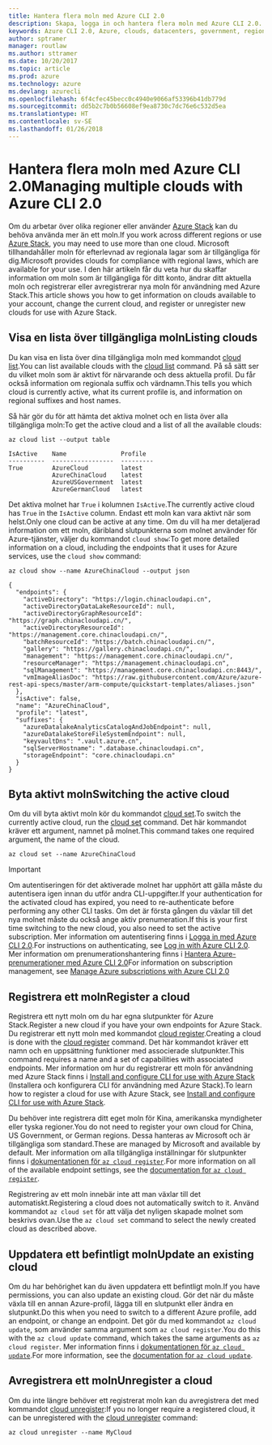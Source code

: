 ```yaml
---
title: Hantera flera moln med Azure CLI 2.0
description: Skapa, logga in och hantera flera moln med Azure CLI 2.0.
keywords: Azure CLI 2.0, Azure, clouds, datacenters, government, region, china, germany
author: sptramer
manager: routlaw
ms.author: sttramer
ms.date: 10/20/2017
ms.topic: article
ms.prod: azure
ms.technology: azure
ms.devlang: azurecli
ms.openlocfilehash: 6f4cfec45becc0c4940e9066af53396b41db779d
ms.sourcegitcommit: dd5b2c7b0b56608ef9ea8730c7dc76e6c532d5ea
ms.translationtype: HT
ms.contentlocale: sv-SE
ms.lasthandoff: 01/26/2018
---
```

# <a name="managing-multiple-clouds-with-azure-cli-20"></a><span data-ttu-id="6edad-104">Hantera flera moln med Azure CLI 2.0</span><span class="sxs-lookup"><span data-stu-id="6edad-104">Managing multiple clouds with Azure CLI 2.0</span></span>

<span data-ttu-id="6edad-105">Om du arbetar över olika regioner eller använder [Azure Stack](https://docs.microsoft.com/azure/azure-stack/user/) kan du behöva använda mer än ett moln.</span><span class="sxs-lookup"><span data-stu-id="6edad-105">If you work across different regions or use [Azure Stack](https://docs.microsoft.com/azure/azure-stack/user/), you may need to use more than one cloud.</span></span> <span data-ttu-id="6edad-106">Microsoft tillhandahåller moln för efterlevnad av regionala lagar som är tillgängliga för dig.</span><span class="sxs-lookup"><span data-stu-id="6edad-106">Microsoft provides clouds for compliance with regional laws, which are available for your use.</span></span> <span data-ttu-id="6edad-107">I den här artikeln får du veta hur du skaffar information om moln som är tillgängliga för ditt konto, ändrar ditt aktuella moln och registrerar eller avregistrerar nya moln för användning med Azure Stack.</span><span class="sxs-lookup"><span data-stu-id="6edad-107">This article shows you how to get information on clouds available to your account, change the current cloud, and register or unregister new clouds for use with Azure Stack.</span></span>

## <a name="listing-clouds"></a><span data-ttu-id="6edad-108">Visa en lista över tillgängliga moln</span><span class="sxs-lookup"><span data-stu-id="6edad-108">Listing clouds</span></span>

<span data-ttu-id="6edad-109">Du kan visa en lista över dina tillgängliga moln med kommandot [cloud list](/cli/azure/cloud#list).</span><span class="sxs-lookup"><span data-stu-id="6edad-109">You can list available clouds with the [cloud list](/cli/azure/cloud#list) command.</span></span> <span data-ttu-id="6edad-110">På så sätt ser du vilket moln som är aktivt för närvarande och dess aktuella profil. Du får också information om regionala suffix och värdnamn.</span><span class="sxs-lookup"><span data-stu-id="6edad-110">This tells you which cloud is currently active, what its current profile is, and information on regional suffixes and host names.</span></span>

<span data-ttu-id="6edad-111">Så här gör du för att hämta det aktiva molnet och en lista över alla tillgängliga moln:</span><span class="sxs-lookup"><span data-stu-id="6edad-111">To get the active cloud and a list of all the available clouds:</span></span>

```azurecli
az cloud list --output table
```

```output
IsActive    Name               Profile
----------  -----------------  ---------
True        AzureCloud         latest
            AzureChinaCloud    latest
            AzureUSGovernment  latest
            AzureGermanCloud   latest
```

<span data-ttu-id="6edad-112">Det aktiva molnet har `True` i kolumnen `IsActive`.</span><span class="sxs-lookup"><span data-stu-id="6edad-112">The currently active cloud has `True` in the `IsActive` column.</span></span> <span data-ttu-id="6edad-113">Endast ett moln kan vara aktivt när som helst.</span><span class="sxs-lookup"><span data-stu-id="6edad-113">Only one cloud can be active at any time.</span></span> <span data-ttu-id="6edad-114">Om du vill ha mer detaljerad information om ett moln, däribland slutpunkterna som molnet använder för Azure-tjänster, väljer du kommandot `cloud show`:</span><span class="sxs-lookup"><span data-stu-id="6edad-114">To get more detailed information on a cloud, including the endpoints that it uses for Azure services, use the `cloud show` command:</span></span>

```azurecli
az cloud show --name AzureChinaCloud --output json
```

```output
{
  "endpoints": {
    "activeDirectory": "https://login.chinacloudapi.cn",
    "activeDirectoryDataLakeResourceId": null,
    "activeDirectoryGraphResourceId": "https://graph.chinacloudapi.cn/",
    "activeDirectoryResourceId": "https://management.core.chinacloudapi.cn/",
    "batchResourceId": "https://batch.chinacloudapi.cn/",
    "gallery": "https://gallery.chinacloudapi.cn/",
    "management": "https://management.core.chinacloudapi.cn/",
    "resourceManager": "https://management.chinacloudapi.cn",
    "sqlManagement": "https://management.core.chinacloudapi.cn:8443/",
    "vmImageAliasDoc": "https://raw.githubusercontent.com/Azure/azure-rest-api-specs/master/arm-compute/quickstart-templates/aliases.json"
  },
  "isActive": false,
  "name": "AzureChinaCloud",
  "profile": "latest",
  "suffixes": {
    "azureDatalakeAnalyticsCatalogAndJobEndpoint": null,
    "azureDatalakeStoreFileSystemEndpoint": null,
    "keyvaultDns": ".vault.azure.cn",
    "sqlServerHostname": ".database.chinacloudapi.cn",
    "storageEndpoint": "core.chinacloudapi.cn"
  }
}
```

## <a name="switching-the-active-cloud"></a><span data-ttu-id="6edad-115">Byta aktivt moln</span><span class="sxs-lookup"><span data-stu-id="6edad-115">Switching the active cloud</span></span>

<span data-ttu-id="6edad-116">Om du vill byta aktivt moln kör du kommandot [cloud set](/cli/azure/cloud#set).</span><span class="sxs-lookup"><span data-stu-id="6edad-116">To switch the currently active cloud, run the [cloud set](/cli/azure/cloud#set) command.</span></span> <span data-ttu-id="6edad-117">Det här kommandot kräver ett argument, namnet på molnet.</span><span class="sxs-lookup"><span data-stu-id="6edad-117">This command takes one required argument, the name of the cloud.</span></span>

```azurecli
az cloud set --name AzureChinaCloud
```

> [!IMPORTANT]
> <span data-ttu-id="6edad-118">Om autentiseringen för det aktiverade molnet har upphört att gälla måste du autentisera igen innan du utför andra CLI-uppgifter.</span><span class="sxs-lookup"><span data-stu-id="6edad-118">If your authentication for the activated cloud has expired, you need to re-authenticate before performing any other CLI tasks.</span></span> <span data-ttu-id="6edad-119">Om det är första gången du växlar till det nya molnet måste du också ange aktiv prenumeration.</span><span class="sxs-lookup"><span data-stu-id="6edad-119">If this is your first time switching to the new cloud, you also need to set the active subscription.</span></span>
> <span data-ttu-id="6edad-120">Mer information om autentisering finns i [Logga in med Azure CLI 2.0](authenticate-azure-cli.md).</span><span class="sxs-lookup"><span data-stu-id="6edad-120">For instructions on authenticating, see [Log in with Azure CLI 2.0](authenticate-azure-cli.md).</span></span> <span data-ttu-id="6edad-121">Mer information om prenumerationshantering finns i [Hantera Azure-prenumerationer med Azure CLI 2.0](manage-azure-subscriptions-azure-cli.md)</span><span class="sxs-lookup"><span data-stu-id="6edad-121">For information on subscription management, see [Manage Azure subscriptions with Azure CLI 2.0](manage-azure-subscriptions-azure-cli.md)</span></span>

## <a name="register-a-cloud"></a><span data-ttu-id="6edad-122">Registrera ett moln</span><span class="sxs-lookup"><span data-stu-id="6edad-122">Register a cloud</span></span>

<span data-ttu-id="6edad-123">Registrera ett nytt moln om du har egna slutpunkter för Azure Stack.</span><span class="sxs-lookup"><span data-stu-id="6edad-123">Register a new cloud if you have your own endpoints for Azure Stack.</span></span> <span data-ttu-id="6edad-124">Du registrerar ett nytt moln med kommandot [cloud register](/cli/azure/cloud#register).</span><span class="sxs-lookup"><span data-stu-id="6edad-124">Creating a cloud is done with the [cloud register](/cli/azure/cloud#register) command.</span></span> <span data-ttu-id="6edad-125">Det här kommandot kräver ett namn och en uppsättning funktioner med associerade slutpunkter.</span><span class="sxs-lookup"><span data-stu-id="6edad-125">This command requires a name and a set of capabilities with associated endpoints.</span></span> <span data-ttu-id="6edad-126">Mer information om hur du registrerar ett moln för användning med Azure Stack finns i [Install and configure CLI for use with Azure Stack](/azure/azure-stack/user/azure-stack-connect-cli#connect-to-azure-stack) (Installera och konfigurera CLI för användning med Azure Stack).</span><span class="sxs-lookup"><span data-stu-id="6edad-126">To learn how to register a cloud for use with Azure Stack, see [Install and configure CLI for use with Azure Stack](/azure/azure-stack/user/azure-stack-connect-cli#connect-to-azure-stack).</span></span>

<span data-ttu-id="6edad-127">Du behöver inte registrera ditt eget moln för Kina, amerikanska myndigheter eller tyska regioner.</span><span class="sxs-lookup"><span data-stu-id="6edad-127">You do not need to register your own cloud for China, US Government, or German regions.</span></span> <span data-ttu-id="6edad-128">Dessa hanteras av Microsoft och är tillgängliga som standard.</span><span class="sxs-lookup"><span data-stu-id="6edad-128">These are managed by Microsoft and available by default.</span></span>  <span data-ttu-id="6edad-129">Mer information om alla tillgängliga inställningar för slutpunkter finns i [dokumentationen för `az cloud register`](/cli/azure/cloud?view=azure-cli-latest#az_cloud_register).</span><span class="sxs-lookup"><span data-stu-id="6edad-129">For more information on all of the available endpoint settings, see the [documentation for `az cloud register`](/cli/azure/cloud?view=azure-cli-latest#az_cloud_register).</span></span>

<span data-ttu-id="6edad-130">Registrering av ett moln innebär inte att man växlar till det automatiskt.</span><span class="sxs-lookup"><span data-stu-id="6edad-130">Registering a cloud does not automatically switch to it.</span></span> <span data-ttu-id="6edad-131">Använd kommandot `az cloud set` för att välja det nyligen skapade molnet som beskrivs ovan.</span><span class="sxs-lookup"><span data-stu-id="6edad-131">Use the `az cloud set` command to select the newly created cloud as described above.</span></span>

## <a name="update-an-existing-cloud"></a><span data-ttu-id="6edad-132">Uppdatera ett befintligt moln</span><span class="sxs-lookup"><span data-stu-id="6edad-132">Update an existing cloud</span></span>

<span data-ttu-id="6edad-133">Om du har behörighet kan du även uppdatera ett befintligt moln.</span><span class="sxs-lookup"><span data-stu-id="6edad-133">If you have permissions, you can also update an existing cloud.</span></span> <span data-ttu-id="6edad-134">Gör det när du måste växla till en annan Azure-profil, lägga till en slutpunkt eller ändra en slutpunkt.</span><span class="sxs-lookup"><span data-stu-id="6edad-134">Do this when you need to switch to a different Azure profile, add an endpoint, or change an endpoint.</span></span>
<span data-ttu-id="6edad-135">Det gör du med kommandot `az cloud update`, som använder samma argument som `az cloud register`.</span><span class="sxs-lookup"><span data-stu-id="6edad-135">You do this with the `az cloud update` command, which takes the same arguments as `az cloud register`.</span></span> <span data-ttu-id="6edad-136">Mer information finns i [dokumentationen för `az cloud update`](/cli/azure/cloud?view=azure-cli-latest#az_cloud_update).</span><span class="sxs-lookup"><span data-stu-id="6edad-136">For more information, see the [documentation for `az cloud update`](/cli/azure/cloud?view=azure-cli-latest#az_cloud_update).</span></span>

## <a name="unregister-a-cloud"></a><span data-ttu-id="6edad-137">Avregistrera ett moln</span><span class="sxs-lookup"><span data-stu-id="6edad-137">Unregister a cloud</span></span>

<span data-ttu-id="6edad-138">Om du inte längre behöver ett registrerat moln kan du avregistrera det med kommandot [cloud unregister](/cli/azure/cloud#unregister):</span><span class="sxs-lookup"><span data-stu-id="6edad-138">If you no longer require a registered cloud, it can be unregistered with the [cloud unregister](/cli/azure/cloud#unregister) command:</span></span>

```azurecli
az cloud unregister --name MyCloud
```
